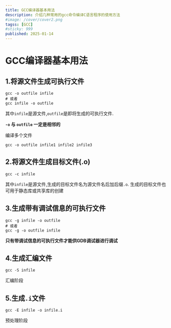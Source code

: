 ```yaml
---
title: GCC编译器基本用法
description: 介绍几种常用的gcc命令编译C语言程序的使用方法
#image: /cover/cover2.png
tagss: [GCC]
#sticky: 999
published: 2025-01-14
---
```


# GCC编译器基本用法

## 1.将源文件生成可执行文件

```shell
gcc -o outfile infile
# 或者
gcc infile -o outfile
```

其中`infile`是源文件,`outfile`是即将生成的可执行文件.

**`-o` 与 `outfile` 一定是相邻的**

编译多个文件

```shell
gcc -o outfile infile1 infile2 infile3
```

## 2.将源文件生成目标文件(.o)

```shell
gcc -c infile
```

其中`infile`是源文件,生成的目标文件名为源文件名后加后缀`.o`.
生成的目标文件也可用于静态库或共享库的创建

## 3.生成带有调试信息的可执行文件

```shell
gcc -g infile -o outfile
# 或者
gcc -g -o outfile infile
```

**只有带调试信息的可执行文件才能供GDB调试器进行调试**

## 4.生成汇编文件

```shell
gcc -S infile
```
汇编阶段

## 5.生成`.i`文件

```shell
gcc -E infile -o infile.i
```
预处理阶段
